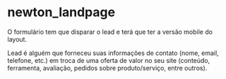 # newton_landpage
O formulário tem que disparar o lead e terá que ter a versão mobile do layout.

Lead é alguém que forneceu suas informações de contato (nome, email, telefone, etc.) em troca de uma oferta de valor no seu site (conteúdo, ferramenta, avaliação, pedidos sobre produto/serviço, entre outros).